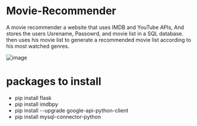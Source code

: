 # Movie-Recommender
A movie recommender a website that uses IMDB and YouTube APIs, And stores the users Usrename, Passowrd, and movie list in a SQL database. then uses his movie list to generate a recommended movie list according to his most watched genres.

![image](https://user-images.githubusercontent.com/97995173/215014937-91e47e81-62c0-438d-8221-45119b5b36ff.png)


# packages to install 
- pip install flask
- pip install imdbpy
- pip install --upgrade google-api-python-client
- pip install mysql-connector-python


